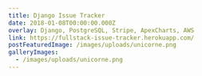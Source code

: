 ```yaml
---
title: Django Issue Tracker
date: 2018-01-08T00:00:00.000Z
overlay: Django, PostgreSQL, Stripe, ApexCharts, AWS
link: https://fullstack-issue-tracker.herokuapp.com/
postFeaturedImage: /images/uploads/unicorne.png
galleryImages:
  - /images/uploads/unicorne.png
---
```

